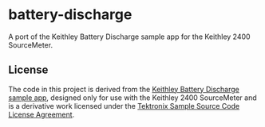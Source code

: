 # battery-discharge

A port of the Keithley Battery Discharge sample app for the Keithley 2400 SourceMeter.

## License

The code in this project is derived from the [Keithley Battery Discharge sample app](https://github.com/tektronix/keithley/tree/master/Application_Specific/Battery_Simulation/2281S_Battery_Models/Model_Generation_Script), designed only for use with the Keithley 2400 SourceMeter and is a derivative work licensed under the [Tektronix Sample Source Code License Agreement](https://www.tek.com/sample-license).
